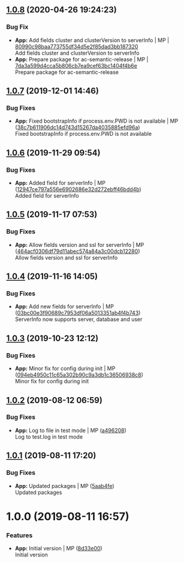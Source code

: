 <a name="1.0.8"></a>

## [1.0.8](https://github.com/mmpro/ac-logger/compare/v1.0.7..v1.0.8) (2020-04-26 19:24:23)


### Bug Fix

* **App:** Add fields cluster and clusterVersion to serverInfo | MP | [80990c98baa773755df34d5e2f85dad3bb187320](https://github.com/mmpro/ac-logger/commit/80990c98baa773755df34d5e2f85dad3bb187320)    
Add fields cluster and clusterVersion to serverInfo
* **App:** Prepare package for ac-semantic-release | MP | [7da3a599d4cca5b806cb7ea9cef63bc1404f4b6e](https://github.com/mmpro/ac-logger/commit/7da3a599d4cca5b806cb7ea9cef63bc1404f4b6e)    
Prepare package for ac-semantic-release
<a name="1.0.7"></a>
## [1.0.7](https://github.com/mmpro/ac-logger/compare/v1.0.6...v1.0.7) (2019-12-01 14:46)


### Bug Fixes

* **App:** Fixed bootstrapInfo if process.env.PWD is not available | MP ([38c7b611906dc14d743d15267da4035885efd96a](https://github.com/mmpro/ac-logger/commit/38c7b611906dc14d743d15267da4035885efd96a))    
  Fixed bootstrapInfo if process.env.PWD is not available



<a name="1.0.6"></a>
## [1.0.6](https://github.com/mmpro/ac-logger/compare/v1.0.5...v1.0.6) (2019-11-29 09:54)


### Bug Fixes

* **App:** Added field for serverInfo | MP ([12947ce797a556e6902686e32d272ebff46bdd4b](https://github.com/mmpro/ac-logger/commit/12947ce797a556e6902686e32d272ebff46bdd4b))    
  Added field for serverInfo



<a name="1.0.5"></a>
## [1.0.5](https://github.com/mmpro/ac-logger/compare/v1.0.4...v1.0.5) (2019-11-17 07:53)


### Bug Fixes

* **App:** Allow fields version and ssl for serverInfo | MP ([464acf0306df79d11abec574a84a3c00dcb12280](https://github.com/mmpro/ac-logger/commit/464acf0306df79d11abec574a84a3c00dcb12280))    
  Allow fields version and ssl for serverInfo



<a name="1.0.4"></a>
## [1.0.4](https://github.com/mmpro/ac-logger/compare/v1.0.3...v1.0.4) (2019-11-16 14:05)


### Bug Fixes

* **App:** Add new fields for serverInfo | MP ([03bc00e3f90689c7953df06a5013351ab4f4b743](https://github.com/mmpro/ac-logger/commit/03bc00e3f90689c7953df06a5013351ab4f4b743))    
  ServerInfo now supports server, database and user



<a name="1.0.3"></a>
## [1.0.3](https://github.com/mmpro/ac-logger/compare/v1.0.2...v1.0.3) (2019-10-23 12:12)


### Bug Fixes

* **App:** Minor fix for config during init | MP ([094eb4950c11c65a302b90c9a3db1c36506938c8](https://github.com/mmpro/ac-logger/commit/094eb4950c11c65a302b90c9a3db1c36506938c8))    
  Minor fix for config during init



<a name="1.0.2"></a>
## [1.0.2](https://github.com/mmpro/ac-logger/compare/v1.0.1...v1.0.2) (2019-08-12 06:59)


### Bug Fixes

* **App:** Log to file in test mode | MP ([a496208](https://github.com/mmpro/ac-logger/commit/a496208))    
  Log to test.log in test mode



<a name="1.0.1"></a>
## [1.0.1](https://github.com/mmpro/ac-logger/compare/v1.0.0...v1.0.1) (2019-08-11 17:20)


### Bug Fixes

* **App:** Updated packages | MP ([5aab4fe](https://github.com/mmpro/ac-logger/commit/5aab4fe))    
  Updated packages



<a name="1.0.0"></a>
# 1.0.0 (2019-08-11 16:57)


### Features

* **App:** Initial version | MP ([8d33e00](https://github.com/mmpro/ac-logger/commit/8d33e00))    
  Initial version



